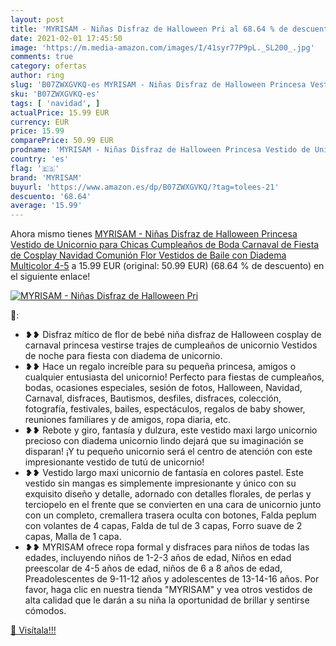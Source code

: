 ```yaml
---
layout: post
title: 'MYRISAM - Niñas Disfraz de Halloween Pri al 68.64 % de descuento'
date: 2021-02-01 17:45:50
image: 'https://m.media-amazon.com/images/I/41syr77P9pL._SL200_.jpg'
comments: true
category: ofertas
author: ring
slug: 'B07ZWXGVKQ-es MYRISAM - Niñas Disfraz de Halloween Princesa Vestido de...'
sku: 'B07ZWXGVKQ-es'
tags: [ 'navidad', ]
actualPrice: 15.99 EUR
currency: EUR
price: 15.99
comparePrice: 50.99 EUR
prodname: 'MYRISAM - Niñas Disfraz de Halloween Princesa Vestido de Unicornio para Chicas Cumpleaños de Boda Carnaval de Fiesta de Cosplay Navidad Comunión Flor Vestidos de Baile con Diadema Multicolor 4-5'
country: 'es'
flag: '🇪🇸'
brand: 'MYRISAM'
buyurl: 'https://www.amazon.es/dp/B07ZWXGVKQ/?tag=tolees-21'
descuento: '68.64'
average: '15.99'
---
```


Ahora mismo tienes [MYRISAM - Niñas Disfraz de Halloween Princesa Vestido de Unicornio para Chicas Cumpleaños de Boda Carnaval de Fiesta de Cosplay Navidad Comunión Flor Vestidos de Baile con Diadema Multicolor 4-5](https://www.amazon.es/dp/B07ZWXGVKQ/?tag=tolees-21) a 15.99 EUR (original: 50.99 EUR) (68.64 %  de descuento) en el siguiente enlace!

[![MYRISAM - Niñas Disfraz de Halloween Pri](https://m.media-amazon.com/images/I/41syr77P9pL._SL200_.jpg)](https://www.amazon.es/dp/B07ZWXGVKQ/?tag=tolees-21)

🔎:

- ❥❥ Disfraz mítico de flor de bebé niña disfraz de Halloween cosplay de carnaval princesa vestirse trajes de cumpleaños de unicornio Vestidos de noche para fiesta con diadema de unicornio.
- ❥❥ Hace un regalo increíble para su pequeña princesa, amigos o cualquier entusiasta del unicornio! Perfecto para fiestas de cumpleaños, bodas, ocasiones especiales, sesión de fotos, Halloween, Navidad, Carnaval, disfraces, Bautismos, desfiles, disfraces, colección, fotografía, festivales, bailes, espectáculos, regalos de baby shower, reuniones familiares y de amigos, ropa diaria, etc.
- ❥❥ Rebote y giro, fantasía y dulzura, este vestido maxi largo unicornio precioso con diadema unicornio lindo dejará que su imaginación se disparan! ¡Y tu pequeño unicornio será el centro de atención con este impresionante vestido de tutú de unicornio!
- ❥❥ Vestido largo maxi unicornio de fantasía en colores pastel. Este vestido sin mangas es simplemente impresionante y único con su exquisito diseño y detalle, adornado con detalles florales, de perlas y terciopelo en el frente que se convierten en una cara de unicornio junto con un completo, cremallera trasera oculta con botones, Falda peplum con volantes de 4 capas, Falda de tul de 3 capas, Forro suave de 2 capas, Malla de 1 capa.
- ❥❥ MYRISAM ofrece ropa formal y disfraces para niños de todas las edades, incluyendo niños de 1-2-3 años de edad, Niños en edad preescolar de 4-5 años de edad, niños de 6 a 8 años de edad, Preadolescentes de 9-11-12 años y adolescentes de 13-14-16 años. Por favor, haga clic en nuestra tienda "MYRISAM" y vea otros vestidos de alta calidad que le darán a su niña la oportunidad de brillar y sentirse cómodos.

[🛒 Visítala!!!](https://www.amazon.es/dp/B07ZWXGVKQ/?tag=tolees-21)
